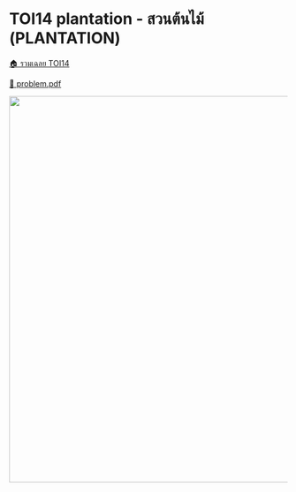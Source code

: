 <!-- @codegen_problem begin -->
# TOI14 plantation - สวนต้นไม้ (PLANTATION)

[🏠 รวมเฉลย TOI14](../)

[💎 problem.pdf](./toi14_plantation.pdf)

<img width="700" src="https://github.com/krist7599555/toi/assets/19445033/80c80822-7583-4bcd-a705-dae3eacdee85" />
<!-- @codegen_problem end -->
